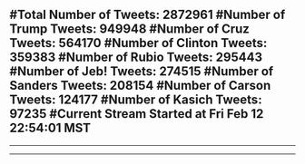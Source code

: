 #Total Number of Tweets: 2872961 
#Number of Trump Tweets: 949948
#Number of Cruz Tweets: 564170
#Number of Clinton Tweets: 359383
#Number of Rubio Tweets: 295443
#Number of Jeb! Tweets: 274515
#Number of Sanders Tweets: 208154
#Number of Carson Tweets: 124177
#Number of Kasich Tweets: 97235
#Current Stream Started at Fri Feb 12 22:54:01 MST
---
---
---
